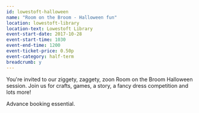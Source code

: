 ```yaml
---
id: lowestoft-halloween
name: "Room on the Broom - Halloween fun"
location: lowestoft-library
location-text: Lowestoft Library
event-start-date: 2017-10-28
event-start-time: 1030
event-end-time: 1200
event-ticket-price: 0.50p
event-category: half-term
breadcrumb: y
---
```


You're invited to our ziggety, zaggety, zoon Room on the Broom Halloween session. Join us for crafts, games, a story, a fancy dress competition and lots more!

Advance booking essential.
